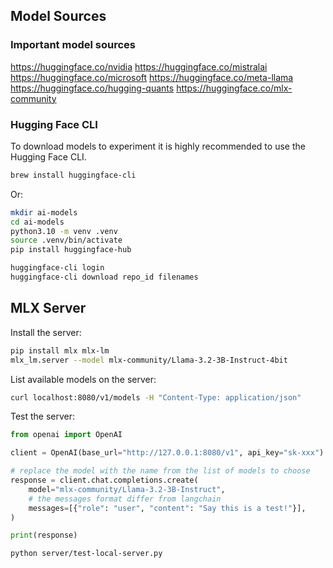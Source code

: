 ## Model Sources

### Important model sources

https://huggingface.co/nvidia
https://huggingface.co/mistralai
https://huggingface.co/microsoft
https://huggingface.co/meta-llama
https://huggingface.co/hugging-quants
https://huggingface.co/mlx-community

### Hugging Face CLI

To download models to experiment it is highly recommended to use the Hugging 
Face CLI.

```bash
brew install huggingface-cli
```

Or:

```bash
mkdir ai-models
cd ai-models
python3.10 -m venv .venv
source .venv/bin/activate
pip install huggingface-hub
```

```bash
huggingface-cli login
huggingface-cli download repo_id filenames
```

## MLX Server

Install the server:

```bash
pip install mlx mlx-lm
mlx_lm.server --model mlx-community/Llama-3.2-3B-Instruct-4bit
```

List available models on the server:

```bash
curl localhost:8080/v1/models -H "Content-Type: application/json"
```

Test the server:

```python
from openai import OpenAI

client = OpenAI(base_url="http://127.0.0.1:8080/v1", api_key="sk-xxx")

# replace the model with the name from the list of models to choose
response = client.chat.completions.create(
    model="mlx-community/Llama-3.2-3B-Instruct",
    # the messages format differ from langchain
    messages=[{"role": "user", "content": "Say this is a test!"}],
)

print(response)
```

```bash
python server/test-local-server.py
```